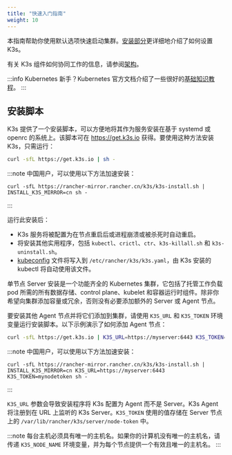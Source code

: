 ```yaml
---
title: "快速入门指南"
weight: 10
---
```


本指南帮助你使用默认选项快速启动集群。[安装部分](../installation/installation.md)更详细地介绍了如何设置 K3s。

有关 K3s 组件如何协同工作的信息，请参阅[架构](../architecture/architecture.md)。

:::info
Kubernetes 新手？Kubernetes 官方文档介绍了一些很好的[基础知识教程](https://kubernetes.io/docs/tutorials/kubernetes-basics/)。
:::

安装脚本
--------------
K3s 提供了一个安装脚本，可以方便地将其作为服务安装在基于 systemd 或 openrc 的系统上。该脚本可在 https://get.k3s.io 获得。要使用这种方法安装 K3s，只需运行：
```bash
curl -sfL https://get.k3s.io | sh -
```

:::note
中国用户，可以使用以下方法加速安装：
```
curl -sfL https://rancher-mirror.rancher.cn/k3s/k3s-install.sh | INSTALL_K3S_MIRROR=cn sh -
```
:::

运行此安装后：

* K3s 服务将被配置为在节点重启后或进程崩溃或被杀死时自动重启。
* 将安装其他实用程序，包括 `kubectl`、`crictl`、`ctr`、`k3s-killall.sh` 和 `k3s-uninstall.sh`。
* [kubeconfig](https://kubernetes.io/docs/concepts/configuration/organize-cluster-access-kubeconfig/) 文件将写入到 `/etc/rancher/k3s/k3s.yaml`，由 K3s 安装的 kubectl 将自动使用该文件。

单节点 Server 安装是一个功能齐全的 Kubernetes 集群，它包括了托管工作负载 pod 所需的所有数据存储、control plane、kubelet 和容器运行时组件。除非你希望向集群添加容量或冗余，否则没有必要添加额外的 Server 或 Agent 节点。

要安装其他 Agent 节点并将它们添加到集群，请使用 `K3S_URL` 和 `K3S_TOKEN` 环境变量运行安装脚本。以下示例演示了如何添加 Agent 节点：

```bash
curl -sfL https://get.k3s.io | K3S_URL=https://myserver:6443 K3S_TOKEN=mynodetoken sh -
```

:::note
中国用户，可以使用以下方法加速安装：
```
curl -sfL https://rancher-mirror.rancher.cn/k3s/k3s-install.sh | INSTALL_K3S_MIRROR=cn K3S_URL=https://myserver:6443 K3S_TOKEN=mynodetoken sh -
```
:::

`K3S_URL` 参数会导致安装程序将 K3s 配置为 Agent 而不是 Server。K3s Agent 将注册到在 URL 上监听的 K3s Server。`K3S_TOKEN` 使用的值存储在 Server 节点上的 `/var/lib/rancher/k3s/server/node-token` 中。

:::note
每台主机必须具有唯一的主机名。如果你的计算机没有唯一的主机名，请传递 `K3S_NODE_NAME` 环境变量，并为每个节点提供一个有效且唯一的主机名。
:::
